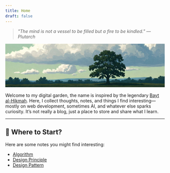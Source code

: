 ```yaml
---
title: Home
draft: false
---
```


> *"The mind is not a vessel to be filled but a fire to be kindled." — Plutarch*

![banner](./images/sky-tree.jpg)

Welcome to my digital garden, the name is inspired by the legendary [Bayt al-Hikmah](https://www.britannica.com/place/Bayt-al-Hikmah). Here, I collect thoughts, notes, and things I find interesting— mostly on web development, sometimes AI, and whatever else sparks curiosity. It’s not really a blog, just a place to store and share what I learn.

---

## 🌳 Where to Start?

Here are some notes you might find interesting:

- [Algorithm](./algo/algorithm.md)
- [Design Principle](./SE/design-principle.md)
- [Design Pattern](./SE/design-pattern.md)
